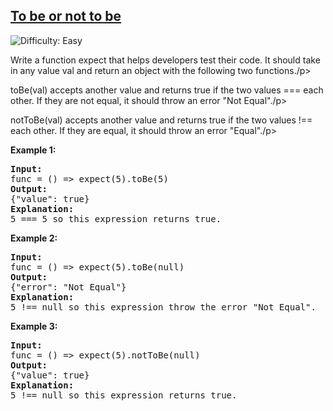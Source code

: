 <h2><a href="https://leetcode.com/problems/to-be-or-not-to-be/description/?envType=study-plan-v2&envId=30-days-of-javascript">To be or not to be</a></h2> <img src='https://img.shields.io/badge/Difficulty-Easy-brightgreen' alt='Difficulty: Easy' />

<p>Write a function expect that helps developers test their code. It should take in any value val and return an object with the following two functions./p>
<p>toBe(val) accepts another value and returns true if the two values === each other. If they are not equal, it should throw an error "Not Equal"./p>
<p>notToBe(val) accepts another value and returns true if the two values !== each other. If they are equal, it should throw an error "Equal"./p>

<p><strong class="example">Example 1:</strong></p>

<pre>
<strong>Input:</strong> 
func = () => expect(5).toBe(5)
<strong>Output:</strong> 
{"value": true}
<strong>Explanation:</strong> 
5 === 5 so this expression returns true.
</pre>

<p><strong class="example">Example 2:</strong></p>

<pre>
<strong>Input:</strong> 
func = () => expect(5).toBe(null)
<strong>Output:</strong> 
{"error": "Not Equal"}
<strong>Explanation:</strong> 
5 !== null so this expression throw the error "Not Equal".
</pre>

<p><strong class="example">Example 3:</strong></p>

<pre>
<strong>Input:</strong> 
func = () => expect(5).notToBe(null)
<strong>Output:</strong> 
{"value": true}
<strong>Explanation:</strong> 
5 !== null so this expression returns true.
</pre>
